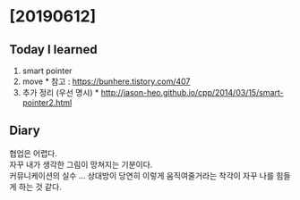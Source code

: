 # [20190612]


## Today I learned
1. smart pointer
  1. move
    * 참고 : https://bunhere.tistory.com/407
  2. 추가 정리 (우선 명시)
    * http://jason-heo.github.io/cpp/2014/03/15/smart-pointer2.html
    
## Diary
협업은 어렵다. <br>
자꾸 내가 생각한 그림이 망쳐지는 기분이다. <br>
커뮤니케이션의 실수 ... 상대방이 당연히 이렇게 움직여줄거라는 착각이 자꾸 나를 힘들게 하는 것 같다. <br>
